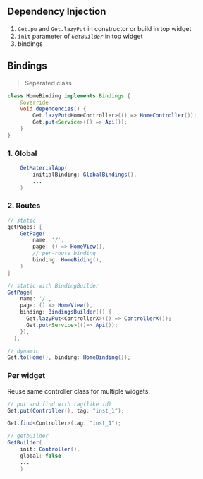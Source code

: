 ## Dependency Injection
1. `Get.pu` and `Get.lazyPut` in constructor or build in top widget 
1. `init` parameter of _`GetBuilder`_ in top widget
1. bindings

## Bindings

> Separated class  
```java
class HomeBinding implements Bindings {
    @override
    void dependencies() {
        Get.lazyPut<HomeController>(() => HomeController());
        Get.put<Service>(() => Api());
    }
}
```

### 1. Global
```java
    GetMaterialApp(
        initialBinding: GlobalBindings(),
        ...
    )
```
### 2. Routes
```java
// static
getPages: [
    GetPage(
        name: '/',
        page: () => HomeView(),
        // per-route binding
        binding: HomeBiding(),
    )
]

// static with BindingBuilder
GetPage(
    name: '/',
    page: () => HomeView(),
    binding: BindingsBuilder(() {
      Get.lazyPut<ControllerX>(() => ControllerX());
      Get.put<Service>(()=> Api());
    }),
  ),

// dynamic
Get.to(Home(), binding: HomeBinding());
```

### Per widget
Reuse same controller class for multiple widgets.
```java
// put and find with tag(like id)
Get.put(Controller(), tag: "inst_1");

Get.find<Controller>(tag: "inst_1");

// getbuilder
GetBuilder(
    init: Controller(),
    global: false
    ...
    )
```

